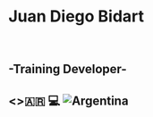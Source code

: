 <h1> Juan Diego Bidart </h1> 
<br>
<h2>-Training Developer-<h2>
<>🇦🇷 💻
<img src="https://m.media-amazon.com/images/I/71P1d9jasrL.jpg" alt="Argentina">

<!---
JuanBidart/JuanBidart is a ✨ special ✨ repository because its `README.md` (this file) appears on your GitHub profile.
You can click the Preview link to take a look at your changes.
--->
